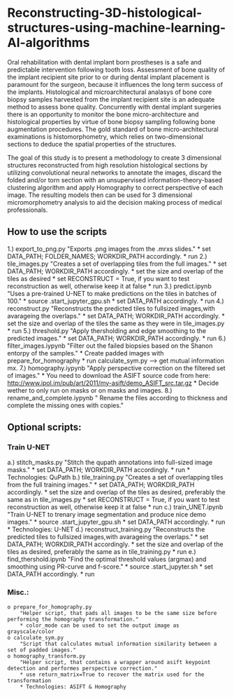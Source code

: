 # Reconstructing-3D-histological-structures-using-machine-learning-AI-algorithms

Oral rehabilitation with dental implant born prostheses is a safe and predictable intervention following tooth loss.  Assessment of bone quality of the implant recipient site prior to or during dental implant placement is paramount for the surgeon, because it influences the long term success of the implants. Histological and microarchitectural analasys of bone core biopsy samples harvested from the implant recipient site is an adequate method to assess bone quality. Concurrently with dental implant surgeries there is an opportunity to monitor the bone micro-architecture and histological properties by virtue of bone biopsy sampling following bone augmentation procedures. The gold standard of bone micro-architectural examinations is histomorphometry, which relies on two-dimensional sections to deduce the spatial properties of the structures.

The goal of this study is to present a methodology to create 3 dimensional structures reconstructed from high resolution histological sections by utilizing convolutional neural networks to annotate the images, discard the folded and/or torn section with an unsupervised information-theory-based clustering algorithm and apply Homography to correct perspective of each image. The resulting models then can be used for 3 dimensional micromorphometry analysis to aid the decision making process of medical professionals.

## How to use the scripts
1.) export_to_png.py
    "Exports .png images from the .mrxs slides."
    * set DATA_PATH; FOLDER_NAMES; WORKDIR_PATH accordingly.
    * run
2.) tile_images.py
    "Creates a set of overlapping tiles from the full images."
    * set DATA_PATH; WORKDIR_PATH accordingly.
    * set the size and overlap of the tiles as desired
    * set RECONSTRUCT = True, if you want to test reconstruction as well, otherwise keep it at false
    * run
3.) predict.ipynb
    "Uses a pre-trained U-NET to make predictions on the tiles in batches of 100."
    * source .start_jupyter_gpu.sh
    * set DATA_PATH accordingly.
    * run
4.) reconstruct.py
    "Reconstructs the predicted tiles to fullsized images,with avarageing the overlaps."
    * set DATA_PATH; WORKDIR_PATH accordingly.
    * set the size and overlap of the tiles the same as they were in tile_images.py
    * run
5.) threshold.py
    "Apply thersholding and edge smoothing to the predicted images."
    * set DATA_PATH; WORKDIR_PATH accordingly.
    * run
6.) filter_images.iypynb
    "Filter out the failed biopsies based on the Shanon entorpy of the samples."
    * Create padded images with prepare_for_homography
    * run calculate_sym.py --> get mutual information mx.
7.) homography.iypynb
    "Apply perspective correction on the filtered set of images."
    * You need to download the ASIFT source code from here: http://www.ipol.im/pub/art/2011/my-asift/demo_ASIFT_src.tar.gz
    * Decide wether to only run on masks or on masks and images.
8.) rename_and_complete.iypynb
    " Rename the files according to thickness and complete the missing ones with copies."


## Optional scripts:
### Train U-NET
a.) stitch_masks.py
    "Stitch the qupath annotations into full-sized image masks."
    * set DATA_PATH; WORKDIR_PATH accordingly.
    * run
    * Technologies: QuPath
b.) tile_training.py
    "Creates a set of overlapping tiles from the full training images."
    * set DATA_PATH; WORKDIR_PATH accordingly.
    * set the size and overlap of the tiles as desired, preferably the same as in tile_images.py
    * set RECONSTRUCT = True, if you want to test reconstruction as well, otherwise keep it at false
    * run
c.) train_UNET.ipynb
    "Train U-NET to trenary image segmentation and produce nice demo images."
    * source .start_jupyter_gpu.sh
    * set DATA_PATH accordingly.
    * run
    * Technologies: U-NET
d.) reconstruct_training.py
    "Reconstructs the predicted tiles to fullsized images,with avarageing the overlaps."
    * set DATA_PATH; WORKDIR_PATH accordingly.
    * set the size and overlap of the tiles as desired, preferably the same as in tile_training.py
    * run
e.) find_thershold.ipynb
    "Find the optimal threshold values (argmax) and smoothing using PR-curve and f-score."
    * source .start_jupyter.sh
    * set DATA_PATH accordingly.
    * run

### Misc.:
    o prepare_for_homography.py
        "Helper script, that pads all images to be the same size before performing the homography transformation."
        * color_mode can be used to set the output image as grayscale/color
    o calculate_sym.py
        "Script that calculates mutual information similarity between a set of padded images."
    o homography_transform.py
        "Helper script, that contains a wrapper around asift keypoint detection and performes perspective correction."
        * use return_matrix=True to recover the matrix used for the transformation
        * Technologies: ASIFT & Homography

